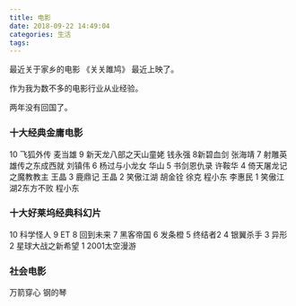 ```yaml
---
title: 电影
date: 2018-09-22 14:49:04
categories: 生活
tags:
---
```


最近关于家乡的电影 《关关雎鸠》 最近上映了。

作为我为数不多的电影行业从业经验。

两年没有回国了。

### 十大经典金庸电影
10 飞狐外传 麦当雄 
9 新天龙八部之天山童姥 钱永强
8新碧血剑 张海靖
7 射雕英雄传之东成西就 刘镇伟
6 杨过与小龙女 华山
5 书剑恩仇录 许鞍华
4 倚天屠龙记之魔教教主 王晶
3 鹿鼎记 王晶
2 笑傲江湖 胡金铨 徐克 程小东 李惠民
1 笑傲江湖2东方不败 程小东

### 十大好莱坞经典科幻片
10 科学怪人
9 ET
8 回到未来
7 黑客帝国
6 发条橙
5 终结者2
4 银翼杀手
3 异形
2 星球大战之新希望
1 2001太空漫游

### 社会电影
万箭穿心
钢的琴

